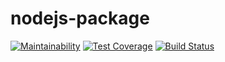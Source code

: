 # nodejs-package

[![Maintainability](https://api.codeclimate.com/v1/badges/bebaa30be5b40479d8e4/maintainability)](https://codeclimate.com/github/beattim26/frontend-project-lvl1/maintainability)
[![Test Coverage](https://api.codeclimate.com/v1/badges/bebaa30be5b40479d8e4/test_coverage)](https://codeclimate.com/github/beattim26/frontend-project-lvl1/test_coverage)
[![Build Status](https://travis-ci.org/beattim26/frontend-project-lvl1.svg?branch=master)](https://travis-ci.org/beattim26/frontend-project-lvl1)